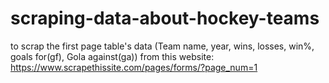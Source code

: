# scraping-data-about-hockey-teams
to scrap the first page table's data (Team name, year, wins, losses, win%, goals for(gf), Gola against(ga)) from this website: https://www.scrapethissite.com/pages/forms/?page_num=1
